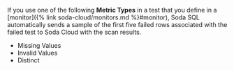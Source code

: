 If you use one of the following **Metric Types** in a test that you define in a [monitor]({% link soda-cloud/monitors.md %}#monitor), Soda SQL automatically sends a sample of the first five failed rows associated with the failed test to Soda Cloud with the scan results. 

* Missing Values
* Invalid Values
* Distinct